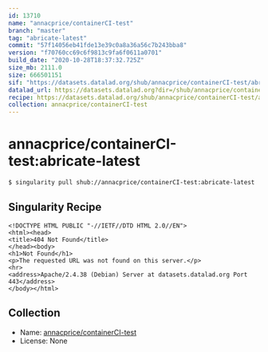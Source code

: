```yaml
---
id: 13710
name: "annacprice/containerCI-test"
branch: "master"
tag: "abricate-latest"
commit: "57f14056eb41fde13e39c0a8a36a56c7b243bba8"
version: "f70760cc69c6f9813c9fa6f0611a0701"
build_date: "2020-10-28T18:37:32.725Z"
size_mb: 2111.0
size: 666501151
sif: "https://datasets.datalad.org/shub/annacprice/containerCI-test/abricate-latest/2020-10-28-57f14056-f70760cc/f70760cc69c6f9813c9fa6f0611a0701.sif"
datalad_url: https://datasets.datalad.org?dir=/shub/annacprice/containerCI-test/abricate-latest/2020-10-28-57f14056-f70760cc/
recipe: https://datasets.datalad.org/shub/annacprice/containerCI-test/abricate-latest/2020-10-28-57f14056-f70760cc/Singularity
collection: annacprice/containerCI-test
---
```


# annacprice/containerCI-test:abricate-latest

```bash
$ singularity pull shub://annacprice/containerCI-test:abricate-latest
```

## Singularity Recipe

```singularity
<!DOCTYPE HTML PUBLIC "-//IETF//DTD HTML 2.0//EN">
<html><head>
<title>404 Not Found</title>
</head><body>
<h1>Not Found</h1>
<p>The requested URL was not found on this server.</p>
<hr>
<address>Apache/2.4.38 (Debian) Server at datasets.datalad.org Port 443</address>
</body></html>
```

## Collection

 - Name: [annacprice/containerCI-test](https://github.com/annacprice/containerCI-test)
 - License: None

